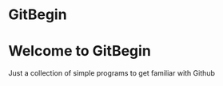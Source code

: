 # GitBegin
<h1>Welcome to GitBegin</h1>

Just a collection of simple programs to get familiar with Github
